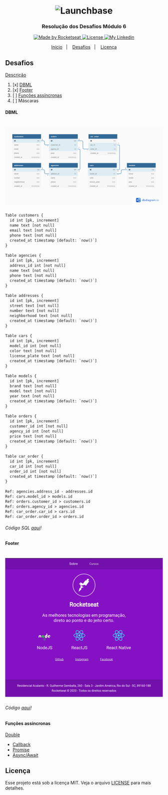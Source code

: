 <h1 align="center">
    <img alt="Launchbase" src="https://storage.googleapis.com/golden-wind/bootcamp-launchbase/logo.png" width="400px" />
</h1>

<h3 align="center">
  Resolução dos Desafios Módulo 6
</h3>

<p align="center">

  <a href="https://rocketseat.com.br">
    <img alt="Made by Rocketseat" src="https://img.shields.io/badge/made%20by-Rocketseat-%23F8952D">
  </a>

  <a href="https://github.com/diegyohoho/launchbase-04/blob/master/LICENSE" >
    <img alt="License" src="https://img.shields.io/badge/license-MIT-%23F8952D">
  </a>
  
  <a href="https://www.linkedin.com/in/diegyohoho/" >
    <img alt="My Linkedin" src="https://img.shields.io/badge/-diegyohoho-%230077B5?style=social&logo=linkedin">
  </a>

</p>

<p align="center">
  <a href="https://github.com/diegyohoho/launchbase-04">Início</a>&nbsp;&nbsp;&nbsp;|&nbsp;&nbsp;&nbsp;
  <a href="#desafios">Desafios</a>&nbsp;&nbsp;&nbsp;|&nbsp;&nbsp;&nbsp;
  <a href="#licença">Licença</a>
</p>

## Desafios
<a href="https://github.com/Rocketseat/bootcamp-launchbase-desafios-03/blob/master/desafios/03-1-primeiro-servidor.md">Descrição</a>
1. [x] [DBML](#dbml)
2. [x] [Footer](#footer)
3. [ ] [Funções assíncronas](#funções-assíncronas)
4. [ ] Máscaras

#### DBML
<h1 align="center">
    <img alt="dbml" src="desafio-6/dbml.png" />
</h1>

```
Table customers {
  id int [pk, increment]
  name text [not null]
  email text [not null]
  phone text [not null]
  created_at timestamp [default: `now()`]
}

Table agencies {
  id int [pk, increment]
  address_id int [not null]
  name text [not null]
  phone text [not null]
  created_at timestamp [default: `now()`]
}

Table addresses {
  id int [pk, increment]
  street text [not null]
  number text [not null]
  neighborhood text [not null]
  created_at timestamp [default: `now()`]
}

Table cars {
  id int [pk, increment]
  model_id int [not null]
  color text [not null]
  license_plate text [not null]
  created_at timestamp [default: `now()`]
}

Table models {
  id int [pk, increment]
  brand text [not null]
  model text [not null]
  year text [not null]
  created_at timestamp [default: `now()`]
}

Table orders {
  id int [pk, increment]
  customer_id int [not null]
  agency_id int [not null]
  price text [not null]
  created_at timestamp [default: `now()`]
}

Table car_order {
  id int [pk, increment]
  car_id int [not null]
  order_id int [not null]
  created_at timestamp [default: `now()`]
}

Ref: agencies.address_id - addresses.id
Ref: cars.model_id > models.id
Ref: orders.customer_id > customers.id
Ref: orders.agency_id > agencies.id
Ref: car_order.car_id > cars.id
Ref: car_order.order_id > orders.id
```

###### Código SQL [aqui](desafio-6/dbml.sql)!

#### Footer
<h1 align="center">
    <img alt="dbml" src="desafio-6/footer.png"/>
</h1>

###### Código [aqui](../../semana01/modulo03/desafio-3)!

#### Funções assíncronas

[Double](desafio-6/async/double/doubleTimeout.js)
 - [Callback](desafio-6/async/double/doubleCallback.js)
 - [Promise](desafio-6/async/double/doublePromise.js)
 - [Async/Await](desafio-6/async/double/doubleAsyncAwait.js)

## Licença

Esse projeto está sob a licença MIT. Veja o arquivo [LICENSE](https://github.com/diegyohoho/launchbase-04/blob/master/LICENSE) para mais detalhes.
